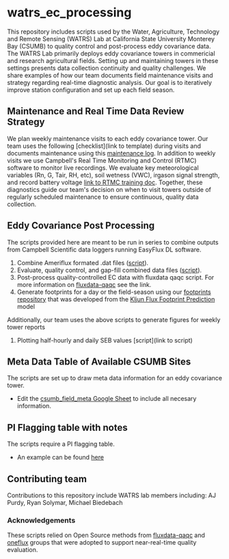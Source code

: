 # watrs_ec_processing
This repository includes scripts used by the Water, Agriculture, Technology and Remote Sensing (WATRS) Lab at California State University Monterey Bay (CSUMB) to quality control and post-process eddy covariance data. The WATRS Lab primarily deploys eddy covariance towers in commericial and research agricultural fields. Setting up and maintaining towers in these settings presents data collection continuity and quality challenges. We share examples of how our team documents field maintenance visits and strategy regarding real-time diagnostic analysis. Our goal is to iteratively improve station configuration and set up each field season.

## Maintenance and Real Time Data Review Strategy
We plan weekly maintenance visits to each eddy covariance tower. Our team uses the following [checklist](link to template) during visits and documents maintenance using this [maintenance log](https://github.com/sciencebyAJ/watrs_ec_processing/blob/main/WATRS_ECMaintenanceChecklist.pdf). In addition to weekly visits we use Campbell's Real Time Monitoring and Control (RTMC) software to monitor live recordings. We evaluate key meteorological variables (Rn, G, Tair, RH, etc), soil wetness (VWC), irgason signal strength, and record battery voltage [link to RTMC training doc](https://docs.google.com/document/d/1fzJ8uuLHWqN2UCtyTnv2iDTehMgVidCRe7j_HXM3OSU/edit?usp=sharing). Together, these diagnostics guide our team's decision on when to visit towers outside of regularly scheduled maintenance to ensure continuous, quality data collection. 

## Eddy Covariance Post Processing
The scripts provided here are meant to be run in series to combine outputs from Campbell Scientific data loggers running EasyFlux DL software.
1.   Combine Ameriflux formated .dat files ([script](https://github.com/sciencebyAJ/watrs_ec_processing/blob/main/WATRS_COMBINE_EC_DATA.ipynb)).
2.   Evaluate, quality control, and gap-fill combined data files ([script](https://github.com/sciencebyAJ/watrs_ec_processing/blob/main/WATRS_QC_EC_DATA.ipynb)).
3.   Post-process quality-controlled EC data with fluxdata qaqc script. For more information on [fluxdata-qaqc](https://flux-data-qaqc.readthedocs.io/en/latest/install.html) see the link.
4.   Generate footprints for a day or the field-season using our [footprints repository](https://github.com/watrs-csumb/footprints) that was developed from the [Kljun Flux Footprint Prediction](https://footprint.kljun.net/) model 

Additionally, our team uses the above scripts to generate figures for weekly tower reports
1.  Plotting half-hourly and daily SEB values [script](link to script)

## Meta Data Table of Available CSUMB Sites
The scripts are set up to draw meta data information for an eddy covariance tower.
* Edit the [csumb_field_meta Google Sheet](https://docs.google.com/spreadsheets/d/1fmik1-lOcGyLyLe6RmBseVzpIddQEU-9-KNh1p_4lpU/edit?usp=sharing) to include all necesary information.

## PI Flagging table with notes
The scripts require a PI flagging table.
* An example can be found [here](https://docs.google.com/spreadsheets/d/18cgmlfcnE9vQzkihyo3zWgqpbzG-EEce7tROzAs_OkI/edit?usp=sharing)


## Contributing team
Contributions to this repository include WATRS lab members including: AJ Purdy, Ryan Solymar, Michael Biedebach

### Acknowledgements
These scripts relied on Open Source methods from [fluxdata-qaqc](https://flux-data-qaqc.readthedocs.io/en/latest/install.html) and [oneflux](https://github.com/FLUXNET/ONEFlux) groups that were adopted to support near-real-time quality evaluation.
